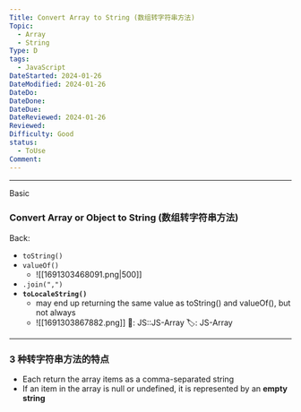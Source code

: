 ```yaml
---
Title: Convert Array to String (数组转字符串方法)
Topic:
  - Array
  - String
Type: D
tags:
  - JavaScript
DateStarted: 2024-01-26
DateModified: 2024-01-26
DateDo:
DateDone:
DateDue:
DateReviewed: 2024-01-26
Reviewed:
Difficulty: Good
status:
  - ToUse
Comment:
---
```

***
Basic
### Convert Array or Object to String (数组转字符串方法)
Back:
- `toString()`
- `valueOf()`
    - ![[1691303468091.png|500]]
- `.join(",")`
- **`toLocaleString()`**
    - may end up returning the same value as toString() and valueOf(), but not always
    - ![[1691303867882.png]]
📌: JS::JS-Array 
🏷️: JS-Array 
<!--ID: 1706600287338-->
****
<!--SR:!2024-01-30,1,230-->


### 3 种转字符串方法的特点
- Each return the array items as a comma-separated string 
- If an item in the array is null or undefined, it is represented by an **empty string**